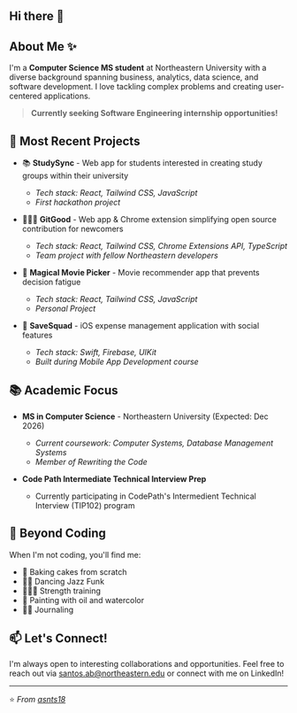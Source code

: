 ## Hi there 👋

## About Me ✨

I'm a **Computer Science MS student** at Northeastern University with a diverse background spanning business, analytics, data science, and software development. I love tackling complex problems and creating user-centered applications.

> **Currently seeking Software Engineering internship opportunities!**

## 🚀 Most Recent Projects
- 📚 **StudySync** - Web app for students interested in creating study groups within their university
  - *Tech stack: React, Tailwind CSS, JavaScript*
  - *First hackathon project*

- 👩🏻‍💻 **GitGood** - Web app & Chrome extension simplifying open source contribution for newcomers
  - *Tech stack: React, Tailwind CSS, Chrome Extensions API, TypeScript*
  - *Team project with fellow Northeastern developers*
    
- 🔮 **Magical Movie Picker** - Movie recommender app that prevents decision fatigue
  - *Tech stack: React, Tailwind CSS, JavaScript*
  - *Personal Project*
    
- 💸 **SaveSquad** - iOS expense management application with social features
  - *Tech stack: Swift, Firebase, UIKit*
  - *Built during Mobile App Development course*
    
## 📚 Academic Focus

- **MS in Computer Science** - Northeastern University (Expected: Dec 2026)
  - *Current coursework: Computer Systems, Database Management Systems*
  - *Member of Rewriting the Code*

- **Code Path Intermediate Technical Interview Prep** 
  - Currently participating in CodePath's Intermedient Technical Interview (TIP102) program
    

## 🎨 Beyond Coding

When I'm not coding, you'll find me:
- 🧁 Baking cakes from scratch
- 💃🏻 Dancing Jazz Funk
- 🏋🏻‍♀️ Strength training
- 🎨 Painting with oil and watercolor
- ✍🏼 Journaling


## 📫 Let's Connect!

I'm always open to interesting collaborations and opportunities. Feel free to reach out via [santos.ab@northeastern.edu](mailto:santos.ab@northeastern.edu) or connect with me on LinkedIn!

---

⭐️ *From [asnts18](https://github.com/asnts18)*
